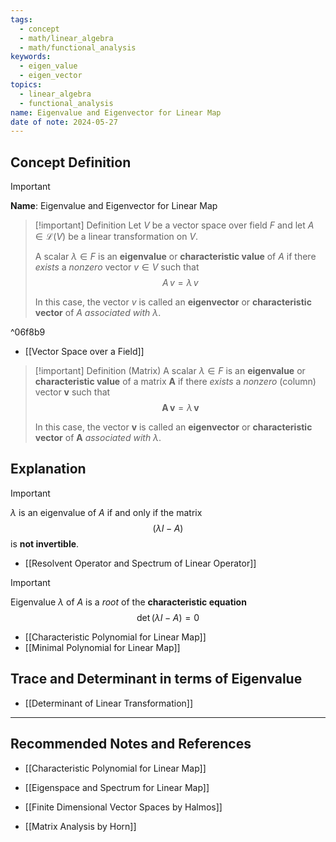 ```yaml
---
tags:
  - concept
  - math/linear_algebra
  - math/functional_analysis
keywords:
  - eigen_value
  - eigen_vector
topics:
  - linear_algebra
  - functional_analysis
name: Eigenvalue and Eigenvector for Linear Map
date of note: 2024-05-27
---
```


## Concept Definition

>[!important]
>**Name**: Eigenvalue and Eigenvector for Linear Map

>[!important] Definition
>Let $V$ be a vector space over field $F$ and let $A \in \mathcal{L}(V)$ be a linear transformation on $V$.
>
>A scalar $\lambda \in F$ is an **eigenvalue** or **characteristic value** of $A$ if there *exists* a *nonzero* vector $v\in V$ such that 
>$$
>A\,v = \lambda\,v
>$$
>
>In this case, the vector $v$ is called an **eigenvector** or **characteristic vector** of $A$ *associated with* $\lambda.$

^06f8b9

- [[Vector Space over a Field]]

>[!important] Definition (Matrix)
>A scalar $\lambda \in F$ is an **eigenvalue** or **characteristic value** of a matrix $\boldsymbol{A}$ if there *exists* a *nonzero* (column) vector $\boldsymbol{v}$ such that 
>$$
>\boldsymbol{A\,v} = \lambda\, \boldsymbol{v}
>$$
>
>In this case, the vector $\boldsymbol{v}$ is called an **eigenvector** or **characteristic vector** of $\boldsymbol{A}$ *associated with* $\lambda.$


## Explanation

>[!important]
>$\lambda$ is an eigenvalue of $A$ if and only if the matrix
>$$
>(\lambda I - A)
>$$
>is **not invertible**.

- [[Resolvent Operator and Spectrum of Linear Operator]]

>[!important]
>Eigenvalue $\lambda$ of $A$ is a *root* of the **characteristic equation**
>$$
>\det \left(\lambda I - A\right) = 0
>$$

- [[Characteristic Polynomial for Linear Map]]
- [[Minimal Polynomial for Linear Map]]


## Trace and Determinant in terms of Eigenvalue




- [[Determinant of Linear Transformation]]






-----------
##  Recommended Notes and References

- [[Characteristic Polynomial for Linear Map]]
- [[Eigenspace and Spectrum for Linear Map]]

- [[Finite Dimensional Vector Spaces by Halmos]]
- [[Matrix Analysis by Horn]]